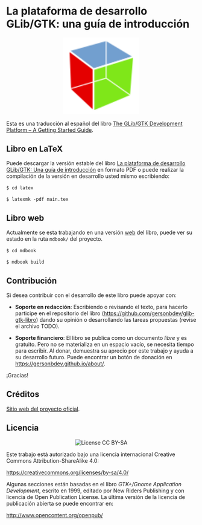 # La plataforma de desarrollo GLib/GTK: una guía de introducción

<p align="center">

<img src="./mdbook/src/assets/img/logo-gtk.svg" alt="Logo de GTK" width="40%" />

</p>

Esta es una traducción al español del libro [The GLib/GTK Development Platform – A Getting Started Guide](https://github.com/swilmet-archives/glib-gtk-book).

## Libro en LaTeX

Puede descargar la versión estable del libro [La plataforma de desarrollo GLib/GTK: Una guía de introducción](https://raw.githubusercontent.com/gersonbdev/glib-gtk-libro/main/glib-gtk-libro.pdf) en formato PDF o puede realizar la compilación de la versión en desarrollo usted mismo escribiendo:

```console
$ cd latex
```

```console
$ latexmk -pdf main.tex
```

## Libro web

Actualmente se esta trabajando en una versión [web](https://gersonbdev.github.io/glib-gtk-libro/) del libro, puede ver su estado en la ruta `mdbook/` del proyecto.

```console
$ cd mdbook
```

```console
$ mdbook build
```


## Contribución

Si desea contribuir con el desarrollo de este libro puede apoyar con:

* **Soporte en redacción**: Escribiendo o revisando el texto, para hacerlo participe en el repositorio del libro (<https://github.com/gersonbdev/glib-gtk-libro>) dando su opinión o desarrollando las tareas propuestas (revise el archivo TODO).

* **Soporte financiero**: El libro se publica como un documento *libre* y es gratuito. Pero no se materializa en un espacio vacío, se necesita tiempo para escribir. Al donar, demuestra su aprecio por este trabajo y ayuda a su desarrollo futuro. Puede encontrar un botón de donación en <https://gersonbdev.github.io/about/>.

¡Gracias!


## Créditos

[Sitio web del proyecto oficial](https://people.gnome.org/~swilmet/glib-gtk-book/).


## Licencia

<p align="center">

<img src="https://gersonbdev.github.io/glib-gtk-libro/assets/img/license-cc-by-sa-88x31.png" alt="License CC BY-SA" width="88px" />

</p>

Este trabajo está autorizado bajo una licencia internacional Creative Commons Attribution-ShareAlike 4.0:

<https://creativecommons.org/licenses/by-sa/4.0/>

Algunas secciones están basadas en el libro *GTK+/Gnome Application Development*, escrito en 1999, editado por New Riders Publishing y con licencia de Open Publication License. La última versión de la licencia de publicación abierta se puede encontrar en:

<http://www.opencontent.org/openpub/>